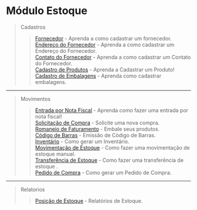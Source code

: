 # Módulo Estoque

> Cadastros
>> [Fornecedor](/modulos/estoque/cadastro/cadastro-fornecedor.md) - Aprenda a como cadastrar um fornecedor.  
>> [Endereço do Fornecedor](/modulos/estoque/cadastro/cadastro-fornecedor/#cadastrando-endereco-do-fornecedor) - Aprenda a como cadastrar um Endereço do Fornecedor.    
>> [Contato do Fornecedor](/modulos/estoque/cadastro/cadastro-fornecedor/#cadastrando-contatos-do-cliente) - Aprenda a como cadastrar um Contato do Fornecedor.  
>> [Cadastro de Produtos](/modulos/estoque/cadastro/cadastro-produto/#estoque) - Aprenda a Cadastrar um Produto!     
>> [Cadastro de Embalagens](/modulos/estoque/cadastro/cadastro-embalagens/#estoque) - Aprenda como cadastrar embalagens.

---

> Movimentos   
>> [Entrada por Nota Fiscal](/modulos/estoque/movimentos/entrada-por-nota-fiscal/#entrada-por-nota-fiscal) - Aprenda como fazer uma entrada por nota fiscal!      
>> [Solicitação de Compra](/modulos/estoque/movimentos/solicitacao-compra.md) - Solicite uma nova compra.  
>> [Romaneio de Faturamento](/modulos/estoque/movimentos/romaneio-faturamento.md) - Embale seus produtos.                                                                   
>> [Código de Barras](/modulos/estoque/movimentos/codigo-barras.md) - Emissão de Código de Barras.      
>> [Inventário](/modulos/estoque/movimentos/inventario/#gerando-inventario) - Como gerar um Inventário.  
>> [Movimentação de Estoque](/modulos/estoque/movimentos/movimentacao-estoque/) - Como fazer uma movimentação de estoque manual.  
>> [Transferência de Estoque](/modulos/estoque/movimentos/transferencia-estoque/) - Como fazer uma transferência de estoque .     
>> [Pedido de Compra](/modulos/estoque/movimentos/pedido-de-compra/#gerando-pedido-de-compra) - Como gerar um Pedido de Compra.

---

> Relatorios
>> [Posição de Estoque](/modulos/estoque/relatorios/posicao-estoque.md) - Relatórios de Estoque.
  

